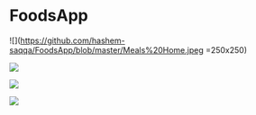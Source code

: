 
# FoodsApp


![](https://github.com/hashem-saqqa/FoodsApp/blob/master/Meals%20Home.jpeg =250x250)

![](https://github.com/hashem-saqqa/FoodsApp/blob/master/Category.jpeg)

![](https://github.com/hashem-saqqa/FoodsApp/blob/master/Meal%20Details.jpeg)

![](https://github.com/hashem-saqqa/FoodsApp/blob/master/Meal%20Details_2.jpeg)
